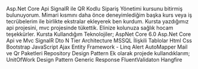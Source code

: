 Asp.Net Core Api SignalR ile QR Kodlu Sipariş Yönetimi kursunu bitirmiş bulunuyorum. Mimari kısmını daha önce deneyimlediğim başka kurs veya iş tecrübelerim ile birlikte ekstralar ekleyerek ben kurdum. Kursta yazdığımız api projesini, mvc projesinde tükettik.  Elinize kolunuza sağlık hocam teşekkürler.
Kursta Kullandığım Teknolojiler;
AspNet Core 6.0
Asp.Net Core Api ve Mvc
SignalR
Dto
N Tier Architecture
MSSQL
İlişkili Tablolar
Html Css Bootstrap
JavaScript
Ajax
Entity Framework - Linq
Alert
AutoMapper
Mail ve Qr Paketleri
Repository  Design Pattern
Ek olarak projede kullandıklarım;
UnitOfWork Design Pattern
Generic Response
FluentValidaton
Hangfire
